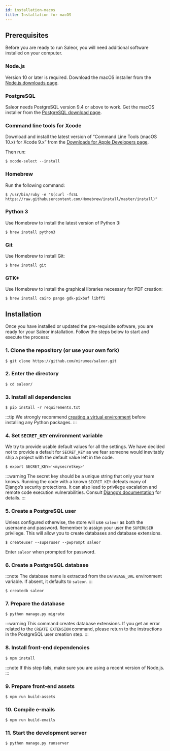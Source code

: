 ```yaml
---
id: installation-macos
title: Installation for macOS
---
```


## Prerequisites

Before you are ready to run Saleor, you will need additional software installed on your computer.

### Node.js

Version 10 or later is required. Download the macOS installer from the [Node.js downloads page](https://nodejs.org/en/download/).

### PostgreSQL

Saleor needs PostgreSQL version 9.4 or above to work. Get the macOS installer from the [PostgreSQL download page](https://www.postgresql.org/download/macosx/).

### Command line tools for Xcode

Download and install the latest version of “Command Line Tools (macOS 10.x) for Xcode 9.x” from the [Downloads for Apple Developers page](https://developer.apple.com/download/more/).

Then run:

```shell-session
$ xcode-select --install
```

### Homebrew

Run the following command:

```shell-session
$ /usr/bin/ruby -e "$(curl -fsSL https://raw.githubusercontent.com/Homebrew/install/master/install)"
```

### Python 3

Use Homebrew to install the latest version of Python 3:

```shell-session
$ brew install python3
```

### Git

Use Homebrew to install Git:

```shell-session
$ brew install git
```

### GTK+

Use Homebrew to install the graphical libraries necessary for PDF creation:

```shell-session
$ brew install cairo pango gdk-pixbuf libffi
```

## Installation

Once you have installed or updated the pre-requisite software, you are ready for your Saleor installation. Follow the steps below to start and execute the process:

### 1. Clone the repository (or use your own fork)

```shell-session
$ git clone https://github.com/mirumee/saleor.git
```

### 2. Enter the directory

```shell-session
$ cd saleor/
```

### 3. Install all dependencies

```shell-session
$ pip install -r requirements.txt
```

:::tip
We strongly recommend [creating a virtual environment](https://docs.python.org/3/tutorial/venv.html) before installing any Python packages.
:::

### 4. Set `SECRET_KEY` environment variable

We try to provide usable default values for all the settings. We have decided not to provide a default for `SECRET_KEY` as we fear someone would inevitably ship a project with the default value left in the code.

```shell-session
$ export SECRET_KEY='<mysecretkey>'
```

:::warning
The secret key should be a unique string that only your team knows. Running the code with a known `SECRET_KEY` defeats many of Django’s security protections. It can also lead to privilege escalation and remote code execution vulnerabilities. Consult [Django’s documentation](https://docs.djangoproject.com/en/1.11/ref/settings/#secret-key) for details.
:::

### 5. Create a PostgreSQL user

Unless configured otherwise, the store will use `saleor` as both the username and password. Remember to assign your user the `SUPERUSER` privilege. This will allow you to create databases and database extensions.

```shell-session
$ createuser --superuser --pwprompt saleor
```

Enter `saleor` when prompted for password.

### 6. Create a PostgreSQL database

:::note
The database name is extracted from the `DATABASE_URL` environment variable. If absent, it defaults to `saleor`.
:::

```shell-session
$ createdb saleor
```

### 7. Prepare the database

```shell-session
$ python manage.py migrate
```

:::warning
This command creates database extensions. If you get an error related to the `CREATE EXTENSION` command, please return to the instructions in the PostgreSQL user creation step.
:::

### 8. Install front-end dependencies

```shell-session
$ npm install
```

:::note
If this step fails, make sure you are using a recent version of Node.js.
:::

### 9. Prepare front-end assets

```shell-session
$ npm run build-assets
```

### 10. Compile e-mails

```shell-session
$ npm run build-emails
```

### 11. Start the development server

```shell-session
$ python manage.py runserver
```
